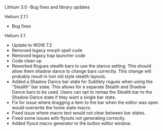 Lithium 3.0
-Bug fixes and library updates

 Helium 2.1.1
 - Bug fixes

 Helium 2.1
 - Update to WOW 7.2
 - Removed legacy morph spell code
 - Removed legacy trap launcher code
 - Code clean up
 - Reworked Rogues stealth bars to use the stance setting.  This should allow them shadow dance to change bars correctly.  This change will probably result in lost old style stealth layouts.
 - Added a Shadow Dance bar state for Subtlety rogues when using the "Stealth" bar state.  This allows for a separate Stealth and Shadow Dance bars to be used.  Users can opt to remap the Stealth bar to the Shadow Dance state if they want a single bar state.
 - Fix for issue where dragging a item to the bar when the editor was open would overwrite the home state macro.
 - Fixed issue where macro text would not clear between bar states.
 - Fixed some issues with flyouts not generating correctly.
 - Added flyout macro generator to the button editor window.
